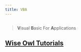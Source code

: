 ```yaml
---
title: VBA
---
```


##
> **V**isual **B**asic For **A**pplications
## [Wise Owl Tutorials](https://www.youtube.com/c/WiseOwlTutorials)
##
